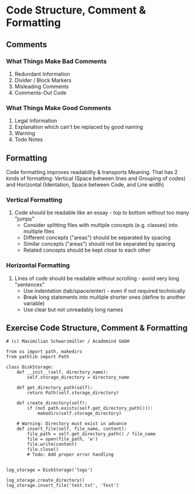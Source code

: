 # Code Structure, Comment & Formatting
## Comments
### What Things Make Bad Comments
1. Redundant Information
2. Divider / Block Markers
3. Misleading Comments
4. Comments-Out Code

### What Things Make Good Comments
1. Legal Information
2. Explanation which can't be replaced by good naming
3. Warning
4. Todo Notes

## Formatting
Code formatting improves readability & transports Meaning. That has 2 kinds of formatting: Vertical (Space between lines and Grouping of codes) and Horizontal (Identation, Space between Code, and Line width)
### Vertical Formatting
1. Code should be readable like an essay - top to bottom without too many "jumps"
   * Consider splitting files with multiple concepts (e.g. classes) into multiple files
   * Different concepts ("areas") should be separated by spacing
   * Similar concepts ("areas") should not be separated by spacing
   * Related concepts should be kept close to each other
### Horizontal Formatting
1. Lines of code should be readable without scrolling - avoid very long "sentences"
   * Use indentation (tab/space/enter) - even if not required technically
   * Break long statements into multiple shorter ones (define to another variable)
   * Use clear but not unreadably long names
  
## Exercise Code Structure, Comment & Formatting
```Phyton
# (c) Maximilian Schwarzmüller / Academind GmbH

from os import path, makedirs
from pathlib import Path

class DiskStorage:
    def __init__(self, directory_name):
        self.storage_directory = directory_name

    def get_directory_path(self):
        return Path(self.storage_directory)

    def create_directory(self):
        if (not path.exists(self.get_directory_path())):
            makedirs(self.storage_directory)

    # Warning: Directory must exist in advance
    def insert_file(self, file_name, content):
        file_path = self.get_directory_path() / file_name
        file = open(file_path, 'w')
        file.write(content)
        file.close()
        # Todo: Add proper error handling


log_storage = DiskStorage('logs')

log_storage.create_directory()
log_storage.insert_file('test.txt', 'Test')
```
